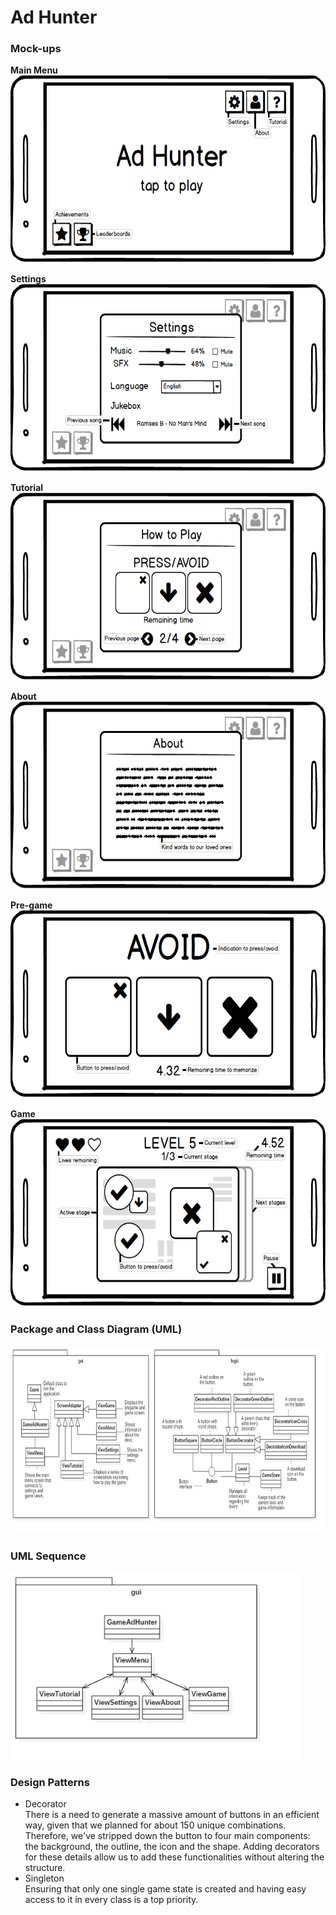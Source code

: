 # Ad Hunter

### Mock-ups
**Main Menu**  
<img src=/screenshots/mockup-mainmenu.png height=300 />  

**Settings**  
<img src=/screenshots/mockup-settings.png height=300 />  

**Tutorial**  
<img src=/screenshots/mockup-tutorial.png height=300 />  

**About**  
<img src=/screenshots/mockup-about.png height=300 />  

**Pre-game**  
<img src=/screenshots/mockup-pregame.png height=300 />  

**Game**  
<img src=/screenshots/mockup-game.png height=300 />  

### Package and Class Diagram (UML)
<img src=/screenshots/uml-diagram.png height=300 />

### UML Sequence
<img src=/screenshots/uml-sequence.png height=300 />

### Design Patterns
* Decorator  
There is a need to generate a massive amount of buttons in an efficient way, given that we planned for about 150 unique combinations. Therefore, we've stripped down the button to four main components: the background, the outline, the icon and the shape. Adding decorators for these details allow us to add these functionalities without altering the structure.
* Singleton  
Ensuring that only one single game state is created and having easy access to it in every class is a top priority.
